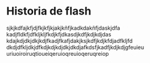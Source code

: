 # Historia de flash

sjkjkdfajkfjdjfkjkfjkjakjkñfjkadkdakñfjdaskjdfa
kadjfldkfjdfkljkljfkdjkfjdkasdjkdfjkdjkdjdas
kdajkdjdkjdkjkdjfkadjfkafjdakjksjkdfjkdjkfdjadfkljfd
dkdjdfkljdkjdfkdjkdjkdjdkjdkdjafkdsfjkadfjkdjkdjgfeuieu
uriuoiroiruqtioueiqeruioqreuioqeruqreiop
